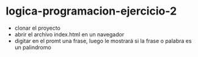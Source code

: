 # logica-programacion-ejercicio-2

- clonar el proyecto
- abrir el archivo index.html en un navegador
- digitar en el promt una frase, luego le mostrará si la frase o palabra es un palindromo
